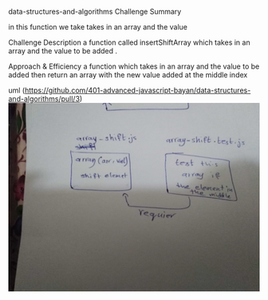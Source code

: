 data-structures-and-algorithms
Challenge Summary 

in this  function we take  takes in an array and the value

Challenge Description
a function called insertShiftArray which takes in an array and the value to be added .

Approach & Efficiency
a function which takes in an array and the value to be added then return an array with the new value added at the middle index


uml
(https://github.com/401-advanced-javascript-bayan/data-structures-and-algorithms/pull/3)                
![](https://github.com/401-advanced-javascript-bayan/data-structures-and-algorithms/blob/array-shift/challenge-array-shift/image/IMG_20200125_001206.jpg)
